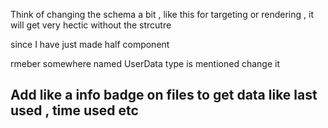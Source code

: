 Think of changing the schema a bit , like this for targeting or rendering , it will get very hectic without the strcutre

since I have just made half component

rmeber somewhere named UserData type is mentioned change it

## Add like a info badge on files to get data like last used , time used etc

